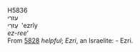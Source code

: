 <body>
  <p>H5836<br>  עזרי  <br> עֶזרִי  ‎  ‛ezrı̂y  <br><i>ez-ree‘ </i><br>From <a href="h5828.htm">5828</a>  <i>helpful</i>; <i>Ezri</i>, an Israelite: - Ezri.<br></p>
 </body>